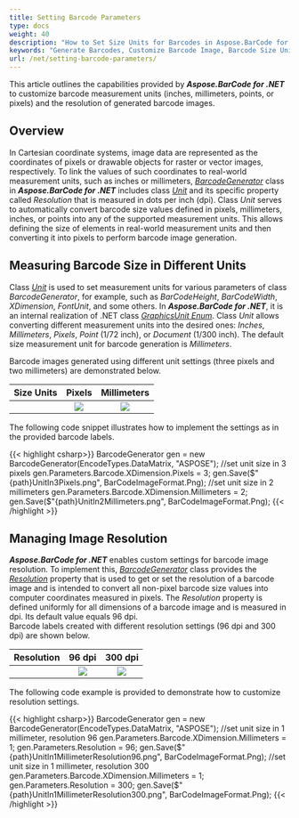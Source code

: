 ```yaml
---
title: Setting Barcode Parameters
type: docs
weight: 40
description: "How to Set Size Units for Barcodes in Aspose.BarCode for .NET"
keywords: "Generate Barcodes, Customize Barcode Image, Barcode Size Units in Aspose.Barcode for .NET, Work with Barcode Image in Aspose.BarCode for .NET, Generate Barcodes in Aspose.BarCode, Convert Barcode Size in Aspose.Barcode"
url: /net/setting-barcode-parameters/
---
```

This article outlines the capabilities provided by ***Aspose.BarCode for .NET*** to customize barcode measurement units (inches, millimeters, points, or pixels) and the resolution of generated barcode images.
  
## Overview
In Cartesian coordinate systems, image data are represented as the coordinates of pixels or drawable objects for raster or vector images, respectively. To link the values of such coordinates to real-world measurement units, such as inches or millimeters, [*BarcodeGenerator*](https://apireference.aspose.com/barcode/net/aspose.barcode.generation/barcodegenerator) class in ***Aspose.BarCode for .NET*** includes class [*Unit*](https://apireference.aspose.com/barcode/net/aspose.barcode.generation/unit) and its specific property called *Resolution* that is measured in dots per inch (dpi). Class *Unit* serves to automatically convert barcode size values defined in pixels, millimeters, inches, or points into any of the supported measurement units. This allows defining the size of elements in real-world measurement units and then converting it into pixels to perform barcode image generation.  

## Measuring Barcode Size in Different Units 
Class [*Unit*](https://apireference.aspose.com/barcode/net/aspose.barcode.generation/unit) is used to set measurement units for various parameters of class *BarcodeGenerator*, for example, such as *BarCodeHeight*, *BarCodeWidth*, *XDimension*, *FontUnit*, and some others. In ***Aspose.BarCode for .NET***, it is an internal realization of .NET class [*GraphicsUnit Enum*](https://docs.microsoft.com/uk-ua/dotnet/api/system.drawing.graphicsunit?view=windowsdesktop-5.0). Class *Unit* allows converting different measurement units into the desired ones: *Inches*, *Millimeters*, *Pixels*, *Point* (1/72 inch), or *Document* (1/300 inch). The default size measurement unit for barcode generation is *Millimeters*.

Barcode images generated using different unit settings (three pixels and two millimeters) are demonstrated below.
   
|Size Units|Pixels|Millimeters|
|---|:---:|:---:|
| |<image src="UnitIn3Pixels.png">|<image src="UnitIn2Millimeters.png">|
  
The following code snippet illustrates how to implement the settings as in the provided barcode labels.

{{< highlight csharp>}}
BarcodeGenerator gen = new BarcodeGenerator(EncodeTypes.DataMatrix, "ASPOSE");
//set unit size in 3 pixels
gen.Parameters.Barcode.XDimension.Pixels = 3;
gen.Save($"{path}UnitIn3Pixels.png", BarCodeImageFormat.Png);
//set unit size in 2 millimeters
gen.Parameters.Barcode.XDimension.Millimeters = 2;
gen.Save($"{path}UnitIn2Millimeters.png", BarCodeImageFormat.Png);
{{< /highlight >}} 

## Managing Image Resolution
***Aspose.BarCode for .NET*** enables custom settings for barcode image resolution. To implement this, [*BarcodeGenerator*](https://apireference.aspose.com/barcode/net/aspose.barcode.generation/barcodegenerator) class provides the [*Resolution*](https://apireference.aspose.com/barcode/net/aspose.barcode.generation/basegenerationparameters/properties/resolution) property that is used to get or set the resolution of a barcode image and is intended to convert all non-pixel barcode size values into computer coordinates measured in pixels. The *Resolution* property is defined uniformly for all dimensions of a barcode image and is measured in dpi. Its default value equals 96 dpi.  
Barcode labels created with different resolution settings (96 dpi and 300 dpi) are shown below.
  
|Resolution|96 dpi|300 dpi|
|---|:---:|:---:|
| |<image src="UnitIn1MillimeterResolution96.png">|<image src="UnitIn1MillimeterResolution300.png">|
  
The following code example is provided to demonstrate how to customize resolution settings.
  
{{< highlight csharp>}}
BarcodeGenerator gen = new BarcodeGenerator(EncodeTypes.DataMatrix, "ASPOSE");
//set unit size in 1 millimeter, resolution 96
gen.Parameters.Barcode.XDimension.Millimeters = 1;
gen.Parameters.Resolution = 96;
gen.Save($"{path}UnitIn1MillimeterResolution96.png", BarCodeImageFormat.Png);
//set unit size in 1 millimeter, resolution 300
gen.Parameters.Barcode.XDimension.Millimeters = 1;
gen.Parameters.Resolution = 300;
gen.Save($"{path}UnitIn1MillimeterResolution300.png", BarCodeImageFormat.Png);
{{< /highlight >}} 
